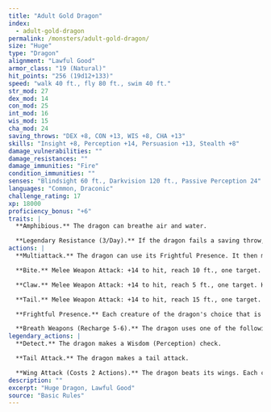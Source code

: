 ```yaml
---
title: "Adult Gold Dragon"
index:
  - adult-gold-dragon
permalink: /monsters/adult-gold-dragon/
size: "Huge"
type: "Dragon"
alignment: "Lawful Good"
armor_class: "19 (Natural)"
hit_points: "256 (19d12+133)"
speed: "walk 40 ft., fly 80 ft., swim 40 ft."
str_mod: 27
dex_mod: 14
con_mod: 25
int_mod: 16
wis_mod: 15
cha_mod: 24
saving_throws: "DEX +8, CON +13, WIS +8, CHA +13"
skills: "Insight +8, Perception +14, Persuasion +13, Stealth +8"
damage_vulnerabilities: ""
damage_resistances: ""
damage_immunities: "Fire"
condition_immunities: ""
senses: "Blindsight 60 ft., Darkvision 120 ft., Passive Perception 24"
languages: "Common, Draconic"
challenge_rating: 17
xp: 18000
proficiency_bonus: "+6"
traits: |
  **Amphibious.** The dragon can breathe air and water.

  **Legendary Resistance (3/Day).** If the dragon fails a saving throw, it can choose to succeed instead.
actions: |
  **Multiattack.** The dragon can use its Frightful Presence. It then makes three attacks: one with its bite and two with its claws.

  **Bite.** Melee Weapon Attack: +14 to hit, reach 10 ft., one target. Hit: 19 (2d10 + 8) piercing damage.

  **Claw.** Melee Weapon Attack: +14 to hit, reach 5 ft., one target. Hit: 15 (2d6 + 8) slashing damage.

  **Tail.** Melee Weapon Attack: +14 to hit, reach 15 ft., one target. Hit: 17 (2d8 + 8) bludgeoning damage.

  **Frightful Presence.** Each creature of the dragon's choice that is within 120 feet of the dragon and aware of it must succeed on a DC 21 Wisdom saving throw or become frightened for 1 minute. A creature can repeat the saving throw at the end of each of its turns, ending the effect on itself on a success. If a creature's saving throw is successful or the effect ends for it, the creature is immune to the dragon's Frightful Presence for the next 24 hours.

  **Breath Weapons (Recharge 5-6).** The dragon uses one of the following breath weapons. Fire Breath. The dragon exhales fire in a 60-foot cone. Each creature in that area must make a DC 21 Dexterity saving throw, taking 66 (12d10) fire damage on a failed save, or half as much damage on a successful one. Weakening Breath. The dragon exhales gas in a 60-foot cone. Each creature in that area must succeed on a DC 21 Strength saving throw or have disadvantage on Strength-based attack rolls, Strength checks, and Strength saving throws for 1 minute. A creature can repeat the saving throw at the end of each of its turns, ending the effect on itself on a success.  
legendary_actions: |
  **Detect.** The dragon makes a Wisdom (Perception) check.

  **Tail Attack.** The dragon makes a tail attack.

  **Wing Attack (Costs 2 Actions).** The dragon beats its wings. Each creature within 10 ft. of the dragon must succeed on a DC 22 Dexterity saving throw or take 15 (2d6 + 8) bludgeoning damage and be knocked prone. The dragon can then fly up to half its flying speed.
description: ""
excerpt: "Huge Dragon, Lawful Good"
source: "Basic Rules"
---
```


